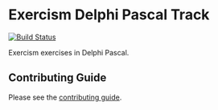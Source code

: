 # Exercism Delphi Pascal Track

[![Build Status](https://travis-ci.org/exercism/delphi.svg?branch=master)](https://travis-ci.org/exercism/delphi)

Exercism exercises in Delphi Pascal.

## Contributing Guide

Please see the [contributing guide](https://github.com/exercism/docs/blob/master/contributing-to-language-tracks/README.md).

